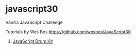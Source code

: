 # javascript30
Vanilla JavaScript Challenge

Tutorials by Wes Bos https://github.com/wesbos/JavaScript30

1. [JavaScript Drum Kit](https://github.com/ena1/javascript30/master/01-JavaScript-Drum-Kit/index.html)
